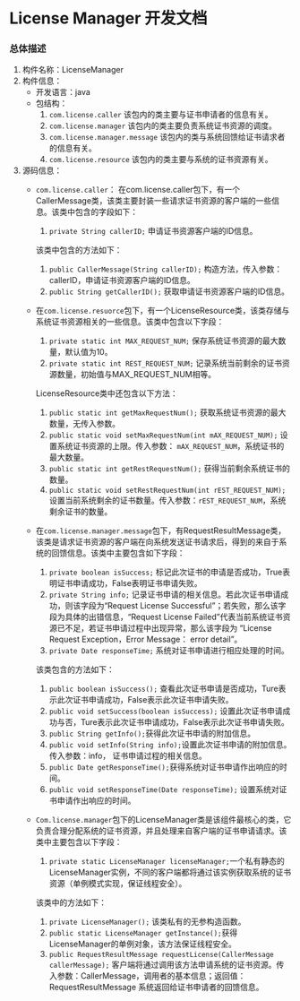 # License Manager 开发文档
### 总体描述
1. 构件名称：LicenseManager
2. 构件信息：
	* 开发语言：java
	* 包结构：
		1. ```com.license.caller``` 该包内的类主要与证书申请者的信息有关。
		2. ```com.license.manager``` 该包内的类主要负责系统证书资源的调度。
		3. ```com.license.manager.message``` 该包内的类与系统回馈给证书请求者的信息有关。
		4. ```com.license.resource``` 该包内的类主要与系统的证书资源有关。
3. 源码信息：
	* ```com.license.caller```： 在com.license.caller包下，有一个CallerMessage类，该类主要封装一些请求证书资源的客户端的一些信息。该类中包含的字段如下：
		1. ```private String callerID;``` 申请证书资源客户端的ID信息。

		该类中包含的方法如下：
		
		1. ```public CallerMessage(String callerID);``` 构造方法，传入参数：callerID，申请证书资源客户端的ID信息。
		2. ```public String getCallerID();``` 获取申请证书资源客户端的ID信息。


	* 在```com.license.resuorce```包下，有一个LicenseResource类，该类存储与系统证书资源相关的一些信息。该类中包含以下字段：
		1. ```private static int MAX_REQUEST_NUM;``` 保存系统证书资源的最大数量，默认值为10。
		2. ```private static int REST_REQUEST_NUM;``` 记录系统当前剩余的证书资源数量，初始值与MAX_REQUEST_NUM相等。
		
		LicenseResource类中还包含以下方法：

		1. ```public static int getMaxRequestNum();``` 获取系统证书资源的最大数量，无传入参数。
		2. ```public static void setMaxRequestNum(int mAX_REQUEST_NUM);``` 设置系统证书资源的上限。传入参数： ```mAX_REQUEST_NUM```，系统证书的最大数量。
		3. ```public static int getRestRequestNum();``` 获得当前剩余系统证书的数量。
		4. ```public static void setRestRequestNum(int rEST_REQUEST_NUM);```设置当前系统剩余的证书数量。传入参数：```rEST_REQUEST_NUM```，系统剩余证书的数量。


	* 在```com.license.manager.message```包下，有RequestResultMessage类，该类是请求证书资源的客户端在向系统发送证书请求后，得到的来自于系统的回馈信息。该类中主要包含如下字段：
		1. ```private boolean isSuccess;``` 标记此次证书的申请是否成功，True表明证书申请成功，False表明证书申请失败。
		2. ```private String info;``` 记录证书申请的相关信息。若此次证书申请成功，则该字段为“Request License Successful”；若失败，那么该字段为具体的出错信息，“Request License Failed”代表当前系统证书资源已不足，若证书申请过程中出现异常，那么该字段为 “License Request Exception，Error Message： error detail”。
		3. ```private Date responseTime;``` 系统对证书申请进行相应处理的时间。

		该类包含的方法如下：
		
		1. ```public boolean isSuccess();``` 查看此次证书申请是否成功，Ture表示此次证书申请成功，False表示此次证书申请失败。
		2. ```public void setSuccess(boolean isSuccess);``` 设置此次证书申请成功与否，Ture表示此次证书申请成功，False表示此次证书申请失败。
		3. ```public String getInfo();```获得此次证书申请的附加信息。
		4. ```public void setInfo(String info);```设置此次证书申请的附加信息。传入参数：info， 证书申请过程的相关信息。
		5. ```public Date getResponseTime();```获得系统对证书申请作出响应的时间。
		6. ```public void setResponseTime(Date responseTime);``` 设置系统对证书申请作出响应的时间。


	* ```Com.license.manager```包下的LicenseManager类是该组件最核心的类，它负责合理分配系统的证书资源，并且处理来自客户端的证书申请请求。该类中主要包含以下字段：
		1. ```private static LicenseManager licenseManager;```一个私有静态的LicenseManager实例，不同的客户端都将通过该实例获取系统的证书资源（单例模式实现，保证线程安全）。
		
		该类中的方法如下：

		1. ```private LicenseManager();``` 该类私有的无参构造函数。
		2. ```public static LicenseManager getInstance();```获得LicenseManager的单例对象，该方法保证线程安全。
		3. ```public RequestResultMessage requestLicense(CallerMessage callerMessage);```
客户端将通过调用该方法申请系统的证书资源。传入参数：CallerMessage，调用者的基本信息；返回值：RequestResultMessage 系统返回给证书申请者的回馈信息。
